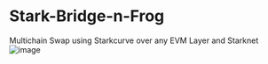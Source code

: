 # Stark-Bridge-n-Frog
Multichain Swap using Starkcurve over any EVM Layer and Starknet
![image](https://github.com/rdubois-crypto/Stark-Bridge-n-Frog/assets/103030189/fb1b1b42-4b0d-445b-b077-ed9a3b55064e)


